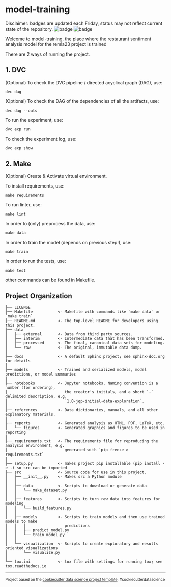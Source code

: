 model-training
==============================

Disclaimer: badges are updated each Friday, status may not reflect current state of the repository.
![badge](https://img.shields.io/endpoint?url=https://gist.githubusercontent.com/LucaCras/7c841f9e8e8c5e2fbe202b7a9758d798/raw/7645f71b88cac167fd7327d0c9454a2357de5819/codecov.json) ![badge](https://img.shields.io/endpoint?url=https://gist.githubusercontent.com/LucaCras/7c841f9e8e8c5e2fbe202b7a9758d798/raw/baa5c69fcd3cd65a0fe57113d58d3c9b759fc5f5/test-results.json)

Welcome to model-training, the place where the restaurant sentiment analysis model for the remla23 project is trained

There are 2 ways of running the project.

## 1. DVC

(Optional) To check the DVC pipeline / directed acyclical graph (DAG), use:

```shell
dvc dag
```

(Optional) To check the DAG of the dependencies of all the artifacts, use:

```shell
dvc dag --outs
```

To run the experiment, use:

```shell
dvc exp run
```

To check the experiment log, use:

```shell
dvc exp show
```
## 2. Make

(Optional) Create & Activate virtual environment.

To install requirements, use:
```make
make requirements
```

To run linter, use:
```make
make lint
```

In order to (only) preprocess the data, use:
```make
make data
```

In order to train the model (depends on previous step!), use:
```make
make train
```

In order to run the tests, use:
```make
make test
```

other commands can be found in Makefile.

Project Organization
------------

    ├── LICENSE
    ├── Makefile           <- Makefile with commands like `make data` or `make train`
    ├── README.md          <- The top-level README for developers using this project.
    ├── data
    │   ├── external       <- Data from third party sources.
    │   ├── interim        <- Intermediate data that has been transformed.
    │   ├── processed      <- The final, canonical data sets for modeling.
    │   └── raw            <- The original, immutable data dump.
    │
    ├── docs               <- A default Sphinx project; see sphinx-doc.org for details
    │
    ├── models             <- Trained and serialized models, model predictions, or model summaries
    │
    ├── notebooks          <- Jupyter notebooks. Naming convention is a number (for ordering),
    │                         the creator's initials, and a short `-` delimited description, e.g.
    │                         `1.0-jqp-initial-data-exploration`.
    │
    ├── references         <- Data dictionaries, manuals, and all other explanatory materials.
    │
    ├── reports            <- Generated analysis as HTML, PDF, LaTeX, etc.
    │   └── figures        <- Generated graphics and figures to be used in reporting
    │
    ├── requirements.txt   <- The requirements file for reproducing the analysis environment, e.g.
    │                         generated with `pip freeze > requirements.txt`
    │
    ├── setup.py           <- makes project pip installable (pip install -e .) so src can be imported
    ├── src                <- Source code for use in this project.
    │   ├── __init__.py    <- Makes src a Python module
    │   │
    │   ├── data           <- Scripts to download or generate data
    │   │   └── make_dataset.py
    │   │
    │   ├── features       <- Scripts to turn raw data into features for modeling
    │   │   └── build_features.py
    │   │
    │   ├── models         <- Scripts to train models and then use trained models to make
    │   │   │                 predictions
    │   │   ├── predict_model.py
    │   │   └── train_model.py
    │   │
    │   └── visualization  <- Scripts to create exploratory and results oriented visualizations
    │       └── visualize.py
    │
    └── tox.ini            <- tox file with settings for running tox; see tox.readthedocs.io


--------

<p><small>Project based on the <a target="_blank" href="https://drivendata.github.io/cookiecutter-data-science/">cookiecutter data science project template</a>. #cookiecutterdatascience</small></p>

